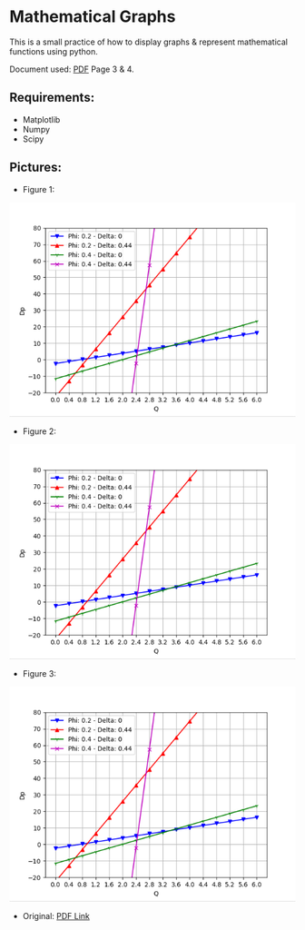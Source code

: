 # Mathematical Graphs

This is a small practice of how to display graphs & represent mathematical functions using python.

Document used: [PDF](https://www.scirp.org/pdf/AM20110500013_23450279.pdf) Page 3 & 4.

## Requirements:
  - Matplotlib
  - Numpy
  - Scipy

## Pictures:

* Figure 1:
<p align="center">
  <img src="/images/Figure1.png"><br/>
</p>

* Figure 2:
<p align="center">
  <img src="/images/Figure1.png"><br/>
</p>

* Figure 3:
<p align="center">
  <img src="/images/Figure1.png"><br/>
</p>

* Original:
[PDF Link](/original.pdf)
